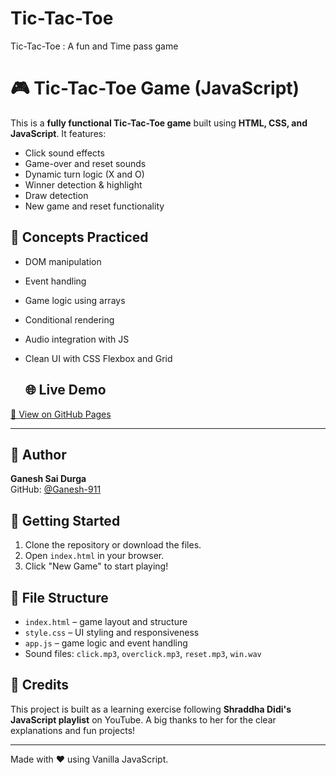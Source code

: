 # Tic-Tac-Toe
Tic-Tac-Toe : A fun and Time pass game
# 🎮 Tic-Tac-Toe Game (JavaScript)

This is a **fully functional Tic-Tac-Toe game** built using **HTML, CSS, and JavaScript**. It features:

- Click sound effects
- Game-over and reset sounds
- Dynamic turn logic (X and O)
- Winner detection & highlight
- Draw detection
- New game and reset functionality

## 🧠 Concepts Practiced

- DOM manipulation
- Event handling
- Game logic using arrays
- Conditional rendering
- Audio integration with JS
- Clean UI with CSS Flexbox and Grid

  ## 🌐 Live Demo

[🔗 View on GitHub Pages]( https://ganesh-911.github.io/Tic-Tac-Toe/)

---
## 👤 Author

**Ganesh Sai Durga**  
GitHub: [@Ganesh-911](https://github.com/Ganesh-911)

## 🚀 Getting Started

1. Clone the repository or download the files.
2. Open `index.html` in your browser.
3. Click "New Game" to start playing!

## 📁 File Structure

- `index.html` – game layout and structure
- `style.css` – UI styling and responsiveness
- `app.js` – game logic and event handling
- Sound files: `click.mp3`, `overclick.mp3`, `reset.mp3`, `win.wav`

## 🙏 Credits

This project is built as a learning exercise following **Shraddha Didi's JavaScript playlist** on YouTube. A big thanks to her for the clear explanations and fun projects!

---

Made with ❤️ using Vanilla JavaScript.

